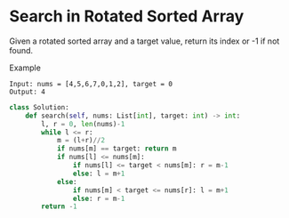 # Search in Rotated Sorted Array

Given a rotated sorted array and a target value, return its index or -1 if not found.

Example

```
Input: nums = [4,5,6,7,0,1,2], target = 0
Output: 4
```

```python
class Solution:
    def search(self, nums: List[int], target: int) -> int:
        l, r = 0, len(nums)-1
        while l <= r:
            m = (l+r)//2
            if nums[m] == target: return m
            if nums[l] <= nums[m]:
                if nums[l] <= target < nums[m]: r = m-1
                else: l = m+1
            else:
                if nums[m] < target <= nums[r]: l = m+1
                else: r = m-1
        return -1
```
